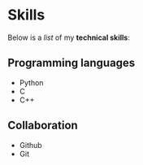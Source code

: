 # Skills

Below is a _list_ of my **technical skills**:

## Programming languages
- Python
- C
- C++

## Collaboration
- Github
- Git
